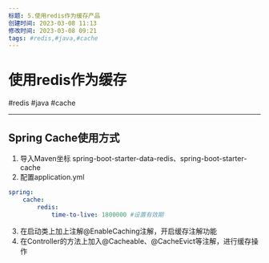 ```yaml
---
标题: 5.使用redis作为缓存产品
创建时间: 2023-03-08 11:13
修改时间: 2023-03-08 09:21
tags: #redis,#java,#cache
---
```


# 使用redis作为缓存
#redis #java #cache 

---
## Spring Cache使用方式
1. 导入Maven坐标
spring-boot-starter-data-redis、spring-boot-starter-cache
2. 配置application.yml
```yml
spring:
	cache:
		redis:
			time-to-live: 1800000 #设置有效期
```
3. 在启动类上加上注解@EnableCaching注解，开启缓存注解功能
4. 在Controller的方法上加入@Cacheable、@CacheEvict等注解，进行缓存操作